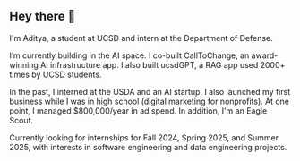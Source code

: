 ## Hey there 👋

I'm Aditya, a student at UCSD and intern at the Department of Defense.

I’m currently building in the AI space. I co-built CallToChange, an award-winning AI infrastructure app. I also built ucsdGPT, a RAG app used 2000+ times by UCSD students.

In the past, I interned at the USDA and an AI startup. I also launched my first business while I was in high school (digital marketing for nonprofits). At one point, I managed $800,000/year in ad spend. In addition, I'm an Eagle Scout.

Currently looking for internships for Fall 2024, Spring 2025, and Summer 2025, with interests in software engineering and data engineering projects.
